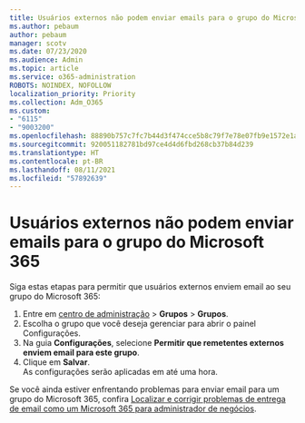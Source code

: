 ```yaml
---
title: Usuários externos não podem enviar emails para o grupo do Microsoft 365
ms.author: pebaum
author: pebaum
manager: scotv
ms.date: 07/23/2020
ms.audience: Admin
ms.topic: article
ms.service: o365-administration
ROBOTS: NOINDEX, NOFOLLOW
localization_priority: Priority
ms.collection: Adm_O365
ms.custom:
- "6115"
- "9003200"
ms.openlocfilehash: 88890b757c7fc7b44d3f474cce5b8c79f7e78e07fb9e1572e1a27f8f17e36274
ms.sourcegitcommit: 920051182781bd97ce4d4d6fbd268cb37b84d239
ms.translationtype: HT
ms.contentlocale: pt-BR
ms.lasthandoff: 08/11/2021
ms.locfileid: "57892639"
---
```

# <a name="external-users-cant-send-email-to-microsoft-365-group"></a>Usuários externos não podem enviar emails para o grupo do Microsoft 365

Siga estas etapas para permitir que usuários externos enviem email ao seu grupo do Microsoft 365:

1. Entre em [centro de administração](https://admin.microsoft.com/) > **Grupos** > **Grupos**.
2. Escolha o grupo que você deseja gerenciar para abrir o painel Configurações.
3. Na guia **Configurações**, selecione **Permitir que remetentes externos enviem email para este grupo**.
4. Clique em **Salvar**.</br>
    As configurações serão aplicadas em até uma hora. 

Se você ainda estiver enfrentando problemas para enviar email para um grupo do Microsoft 365, confira [Localizar e corrigir problemas de entrega de email como um Microsoft 365 para administrador de negócios](https://docs.microsoft.com/exchange/troubleshoot/email-delivery/email-delivery-issues).
